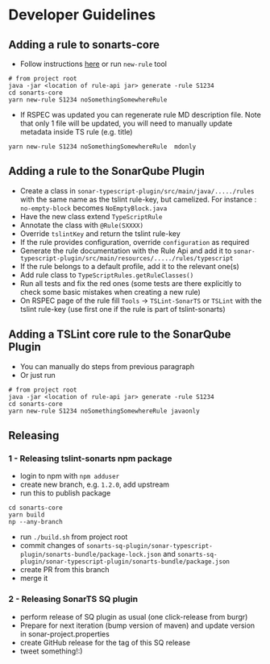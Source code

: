 # Developer Guidelines

## Adding a rule to sonarts-core
* Follow instructions [here](../CONTRIBUTING.md) or run `new-rule` tool
```
# from project root
java -jar <location of rule-api jar> generate -rule S1234
cd sonarts-core
yarn new-rule S1234 noSomethingSomewhereRule 
```
* If RSPEC was updated you can regenerate rule MD description file. Note that only 1 file will be updated, you will need to manually update metadata inside TS rule (e.g. title) 
```
yarn new-rule S1234 noSomethingSomewhereRule  mdonly
```
 
## Adding a rule to the SonarQube Plugin

* Create a class in `sonar-typescript-plugin/src/main/java/...../rules` with the same name as the tslint rule-key, but camelized. For instance : `no-empty-block` becomes `NoEmptyBlock.java`
* Have the new class extend `TypeScriptRule`
* Annotate the class with `@Rule(SXXXX)`
* Override `tslintKey` and return the tslint rule-key
* If the rule provides configuration, override `configuration` as required
* Generate the rule documentation with the Rule Api and add it to `sonar-typescript-plugin/src/main/resources/...../rules/typescript`
* If the rule belongs to a default profile, add it to the relevant one(s)
* Add rule class to `TypeScriptRules.getRuleClasses()`
* Run all tests and fix the red ones (some tests are there explicitly to check some basic mistakes when creating a new rule)
* On RSPEC page of the rule fill `Tools` -> `TSLint-SonarTS` or `TSLint` with the tslint rule-key (use first one if the rule is part of tslint-sonarts)

## Adding a TSLint core rule to the SonarQube Plugin
* You can manually do steps from previous paragraph
* Or just run
```
# from project root
java -jar <location of rule-api jar> generate -rule S1234
cd sonarts-core
yarn new-rule S1234 noSomethingSomewhereRule javaonly 
```

## Releasing

### 1 - Releasing tslint-sonarts npm package
* login to npm with `npm adduser`
* create new branch, e.g. `1.2.0`, add upstream
* run this to publish package
```
cd sonarts-core
yarn build
np --any-branch
```
* run `./build.sh` from project root
* commit changes of `sonarts-sq-plugin/sonar-typescript-plugin/sonarts-bundle/package-lock.json` and `sonarts-sq-plugin/sonar-typescript-plugin/sonarts-bundle/package.json`
* create PR from this branch
* merge it

### 2 - Releasing SonarTS SQ plugin
* perform release of SQ plugin as usual (one click-release from burgr)
* Prepare for next iteration (bump version of maven) and update version in sonar-project.properties
* create GitHub release for the tag of this SQ release
* tweet something!:)


